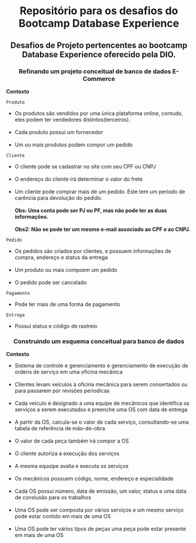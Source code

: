 <h1 align="center"> Repositório para os desafios do Bootcamp Database Experience</h1>

<h2 align="center">Desafios de Projeto pertencentes ao bootcamp Database Experience oferecido pela DIO.</h2>

<h3 align="center">Refinando um projeto conceitual de banco de dados E-Commerce </h3>
 
**Contexto**

 `Produto` <br />
* Os produtos são vendidos por uma única plataforma online, contudo, eles podem ter vendedores distintos(terceiros).<br /><br />
* Cada produto possui um fornecedor<br /><br />
* Um ou mais produtos podem compor um pedido

`Cliente`<br />
* O cliente pode se cadastrar no site com seu CPF ou CNPJ<br /><br />
* O endereço do cliente irá determinar o valor do frete<br /><br />
* Um cliente pode comprar mais de um pedido. Este tem um periodo de carência para devolução do pedido. <br /><br />
**Obs: Uma conta pode ser PJ ou PF, mas não pode ter as duas informações. <br /><br />
Obs2: Não se pode ter um mesmo e-mail associado ao CPF e ao CNPJ.**

`Pedido`<br />
* Os pedidos são criados por clientes, e possuem informações de compra, endereço e status da entrega<br /><br />
* Um produto ou mais compoem um pedido<br /><br />
* O pedido pode ser cancelado

`Pagamento`<br />
* Pode ter mais de uma forma de pagamento

`Entrega `<br />
* Possui status e código de rastreio

<h3 align="center"> Construindo um esquema conceitual para banco de dados </h3>

**Contexto**

* Sistema de controle e gerenciamento e gerenciamento de execução de ordens de serviço em uma oficina mecânica<br /><br />
* Clientes levam veículos à oficina mecânica para serem consertados ou para passarem por revisões periodicas<br /><br />
* Cada veículo é designado a uma equipe de mecânicos que identifica os serviços a serem executados e preenche uma OS com data de entrega<br /><br />
* A partir da OS, calcula-se o valor de cada serviço, consultando-se uma tabela de referência de mão-de-obra<br /><br />
* O valor de cada peça também irá compor a OS <br /><br />
* O cliente autoriza a execução dos serviços<br /><br />
* A mesma equuipe avalia e executa os serviços<br /><br />
* Os mecânicos possuem código, nome, endereço e especialidade<br /><br />
* Cada OS possui número, data de emissão, um valor, status e uma data de conslusão para os trabalhos<br /><br />
* Uma OS pode ser composta por vários serviços e um mesmo serviço pode estar contido em mais de uma OS<br /><br />
* Uma OS pode ter vários tipos de peças uma peça pode estar presente em mais de uma OS<br /><br />

